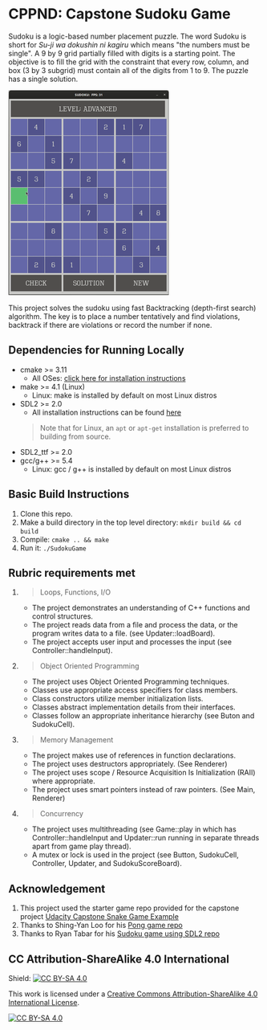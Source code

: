 # CPPND: Capstone Sudoku Game

Sudoku is a logic-based number placement puzzle. The word Sudoku is short for _Su-ji wa dokushin ni kagiru_ which means "the numbers must be single". A 9 by 9 grid partially filled with digits is a starting point. The objective is to fill the grid with the constraint that every row, column, and box (3 by 3 subgrid) must contain all of the digits from 1 to 9. The puzzle has a single solution.

<img src="Sudoku_Game.gif"/>

This project solves the sudoku using fast Backtracking (depth-first search) algorithm. The key is to place a number tentatively and find violations, backtrack if there are violations or record the number if none.

## Dependencies for Running Locally
* cmake >= 3.11
  * All OSes: [click here for installation instructions](https://cmake.org/install/)
* make >= 4.1 (Linux) 
  * Linux: make is installed by default on most Linux distros
* SDL2 >= 2.0
  * All installation instructions can be found [here](https://wiki.libsdl.org/Installation)
  >Note that for Linux, an `apt` or `apt-get` installation is preferred to building from source. 
* SDL2_ttf >= 2.0
* gcc/g++ >= 5.4
  * Linux: gcc / g++ is installed by default on most Linux distros
  
## Basic Build Instructions

1. Clone this repo.
2. Make a build directory in the top level directory: `mkdir build && cd build`
3. Compile: `cmake .. && make`
4. Run it: `./SudokuGame`

## Rubric requirements met
1. >Loops, Functions, I/O
    * The project demonstrates an understanding of C++ functions and control structures.
    * The project reads data from a file and process the data, or the program writes data to a file. (see Updater::loadBoard). 
    * The project accepts user input and processes the input (see Controller::handleInput).
2. >Object Oriented Programming
    * The project uses Object Oriented Programming techniques.
    * Classes use appropriate access specifiers for class members.
    * Class constructors utilize member initialization lists.
    * Classes abstract implementation details from their interfaces.
    * Classes follow an appropriate inheritance hierarchy (see Buton and SudokuCell).
3. >Memory Management
    * The project makes use of references in function declarations.
    * The project uses destructors appropriately. (See Renderer)
    * The project uses scope / Resource Acquisition Is Initialization (RAII) where appropriate.
    * The project uses smart pointers instead of raw pointers. (See Main, Renderer)
4. > Concurrency
    * The project uses multithreading (see Game::play in which has Controller::handleInput and Updater::run running in separate threads apart from game play thread).
    * A mutex or lock is used in the project (see Button, SudokuCell, Controller, Updater, and SudokuScoreBoard).
 

## Acknowledgement
1. This project used the starter game repo provided for the capstone project [Udacity Capstone Snake Game Example](https://github.com/udacity/CppND-Capstone-Snake-Game)
2. Thanks to Shing-Yan Loo for his [Pong game repo](https://github.com/yan99033/CppND-Capstone-Pong)
3. Thanks to Ryan Tabar for his [Sudoku game using SDL2 repo](https://github.com/SirFourier/Sudoku-game-using-SDL2)



## CC Attribution-ShareAlike 4.0 International


Shield: [![CC BY-SA 4.0][cc-by-sa-shield]][cc-by-sa]

This work is licensed under a
[Creative Commons Attribution-ShareAlike 4.0 International License][cc-by-sa].

[![CC BY-SA 4.0][cc-by-sa-image]][cc-by-sa]

[cc-by-sa]: http://creativecommons.org/licenses/by-sa/4.0/
[cc-by-sa-image]: https://licensebuttons.net/l/by-sa/4.0/88x31.png
[cc-by-sa-shield]: https://img.shields.io/badge/License-CC%20BY--SA%204.0-lightgrey.svg
